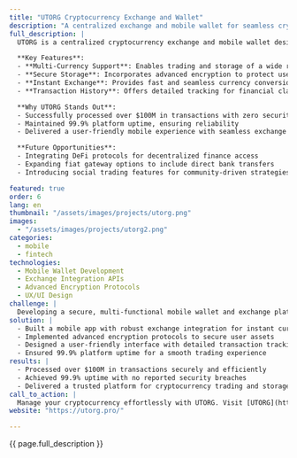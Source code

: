 ```yaml
---
title: "UTORG Cryptocurrency Exchange and Wallet"
description: "A centralized exchange and mobile wallet for seamless cryptocurrency conversion and transactions"
full_description: |
  UTORG is a centralized cryptocurrency exchange and mobile wallet designed for smooth and secure trading, storage, and conversion of digital assets. With multi-currency support, advanced security measures, and an intuitive interface, UTORG simplifies cryptocurrency management for users worldwide.

  **Key Features**:
  - **Multi-Currency Support**: Enables trading and storage of a wide range of cryptocurrencies
  - **Secure Storage**: Incorporates advanced encryption to protect user assets
  - **Instant Exchange**: Provides fast and seamless currency conversion
  - **Transaction History**: Offers detailed tracking for financial clarity

  **Why UTORG Stands Out**:
  - Successfully processed over $100M in transactions with zero security incidents
  - Maintained 99.9% platform uptime, ensuring reliability
  - Delivered a user-friendly mobile experience with seamless exchange integration

  **Future Opportunities**:
  - Integrating DeFi protocols for decentralized finance access
  - Expanding fiat gateway options to include direct bank transfers
  - Introducing social trading features for community-driven strategies

featured: true
order: 6
lang: en
thumbnail: "/assets/images/projects/utorg.png"
images:
  - "/assets/images/projects/utorg2.png"
categories:
  - mobile
  - fintech
technologies:
  - Mobile Wallet Development
  - Exchange Integration APIs
  - Advanced Encryption Protocols
  - UX/UI Design
challenge: |
  Developing a secure, multi-functional mobile wallet and exchange platform that supports multiple cryptocurrencies while maintaining seamless and reliable performance. Security and user-friendliness were top priorities to build trust and usability.
solution: |
  - Built a mobile app with robust exchange integration for instant currency conversion
  - Implemented advanced encryption protocols to secure user assets
  - Designed a user-friendly interface with detailed transaction tracking
  - Ensured 99.9% platform uptime for a smooth trading experience
results: |
  - Processed over $100M in transactions securely and efficiently
  - Achieved 99.9% uptime with no reported security breaches
  - Delivered a trusted platform for cryptocurrency trading and storage
call_to_action: |
  Manage your cryptocurrency effortlessly with UTORG. Visit [UTORG](https://utorg.pro/) to explore more.
website: "https://utorg.pro/"

---
```


{{ page.full_description }}